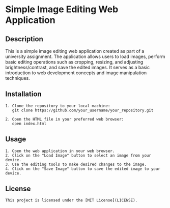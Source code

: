 # Simple Image Editing Web Application

## Description
This is a simple image editing web application created as part of a university assignment. The application allows users to load images, perform basic editing operations such as cropping, resizing, and adjusting brightness/contrast, and save the edited images. It serves as a basic introduction to web development concepts and image manipulation techniques.

## Installation
```
1. Clone the repository to your local machine:
   git clone https://github.com/your_username/your_repository.git
   
2. Open the HTML file in your preferred web browser:
   open index.html
```

## Usage
```
1. Open the web application in your web browser.
2. Click on the "Load Image" button to select an image from your device.
3. Use the editing tools to make desired changes to the image.
4. Click on the "Save Image" button to save the edited image to your device.
```

## License
```
This project is licensed under the [MIT License](LICENSE).
```
